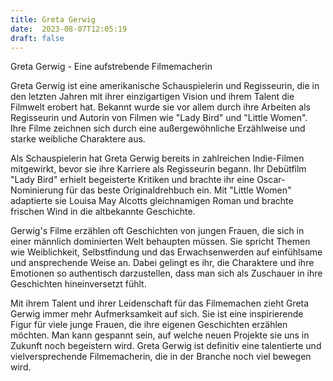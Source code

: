 ```yaml
---
title: Greta Gerwig
date:  2023-08-07T12:05:19
draft: false
---
```


Greta Gerwig - Eine aufstrebende Filmemacherin

Greta Gerwig ist eine amerikanische Schauspielerin und Regisseurin, die in den letzten Jahren mit ihrer einzigartigen Vision und ihrem Talent die Filmwelt erobert hat. Bekannt wurde sie vor allem durch ihre Arbeiten als Regisseurin und Autorin von Filmen wie "Lady Bird" und "Little Women". Ihre Filme zeichnen sich durch eine außergewöhnliche Erzählweise und starke weibliche Charaktere aus.

Als Schauspielerin hat Greta Gerwig bereits in zahlreichen Indie-Filmen mitgewirkt, bevor sie ihre Karriere als Regisseurin begann. Ihr Debütfilm "Lady Bird" erhielt begeisterte Kritiken und brachte ihr eine Oscar-Nominierung für das beste Originaldrehbuch ein. Mit "Little Women" adaptierte sie Louisa May Alcotts gleichnamigen Roman und brachte frischen Wind in die altbekannte Geschichte.

Gerwig's Filme erzählen oft Geschichten von jungen Frauen, die sich in einer männlich dominierten Welt behaupten müssen. Sie spricht Themen wie Weiblichkeit, Selbstfindung und das Erwachsenwerden auf einfühlsame und ansprechende Weise an. Dabei gelingt es ihr, die Charaktere und ihre Emotionen so authentisch darzustellen, dass man sich als Zuschauer in ihre Geschichten hineinversetzt fühlt.

Mit ihrem Talent und ihrer Leidenschaft für das Filmemachen zieht Greta Gerwig immer mehr Aufmerksamkeit auf sich. Sie ist eine inspirierende Figur für viele junge Frauen, die ihre eigenen Geschichten erzählen möchten. Man kann gespannt sein, auf welche neuen Projekte sie uns in Zukunft noch begeistern wird. Greta Gerwig ist definitiv eine talentierte und vielversprechende Filmemacherin, die in der Branche noch viel bewegen wird.
